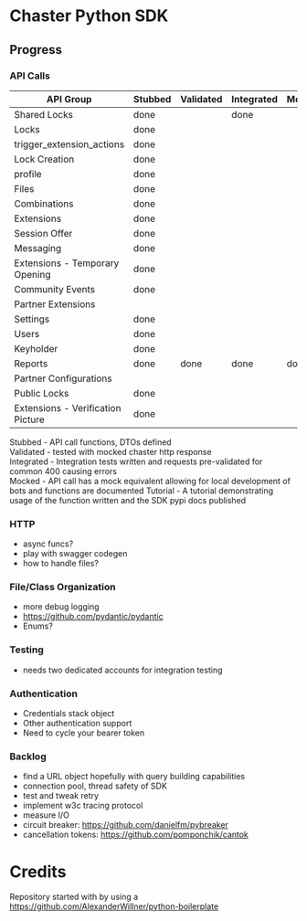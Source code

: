 # Chaster Python SDK

## Progress

### API Calls

| API Group                         | Stubbed | Validated | Integrated | Mocked | Tutorial |
|-----------------------------------|---------|-----------|------------|--------|----------|
| Shared Locks                      | done    |           | done       |        |
| Locks                             | done    |           |            |        |
| trigger_extension_actions         | done    |           |            |        |
| Lock Creation                     | done    |           |            |        |
| profile                           | done    |           |            |        |
| Files                             | done    |           |            |        |
| Combinations                      | done    |           |            |        |
| Extensions                        | done    |           |            |        |
| Session Offer                     | done    |           |            |        |
| Messaging                         | done    |           |            |        |
| Extensions - Temporary Opening    | done    |           |            |        |
| Community Events                  | done    |           |            |        |
| Partner Extensions                |         |           |            |        |
| Settings                          | done    |           |            |        |
| Users                             | done    |           |            |        |
| Keyholder                         | done    |           |            |        |
| Reports                           | done    | done      | done       | done   | done     |
| Partner Configurations            |         |           |            |        |
| Public Locks                      | done    |           |            |        |
| Extensions - Verification Picture | done    |           |            |        |

Stubbed - API call functions, DTOs defined<br>
Validated - tested with mocked chaster http response<br>
Integrated - Integration tests written and requests pre-validated for common 400 causing errors<br>
Mocked - API call has a mock equivalent allowing for local development of bots and functions are documented
Tutorial - A tutorial demonstrating usage of the function written and the SDK pypi docs published

### HTTP

- async funcs?
- play with swagger codegen
- how to handle files?

### File/Class Organization

- more debug logging
- https://github.com/pydantic/pydantic
- Enums?

### Testing

- needs two dedicated accounts for integration testing

### Authentication

- Credentials stack object
- Other authentication support
- Need to cycle your bearer token

### Backlog

- find a URL object hopefully with query building capabilities
- connection pool, thread safety of SDK
- test and tweak retry
- implement w3c tracing protocol
- measure I/O
- circuit breaker: https://github.com/danielfm/pybreaker
- cancellation tokens: https://github.com/pomponchik/cantok

# Credits

Repository started with by using a https://github.com/AlexanderWillner/python-boilerplate
